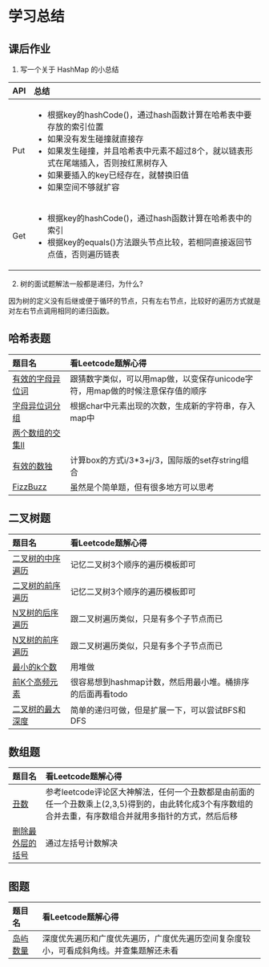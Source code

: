 # 学习总结

## 课后作业

1. 写一个关于 HashMap 的小总结

| API | 总结 |
| :- | :- |
| Put | <ul><li>根据key的hashCode()，通过hash函数计算在哈希表中要存放的索引位置</li><li>如果没有发生碰撞就直接存</li><li>如果发生碰撞，并且哈希表中元素不超过8个，就以链表形式在尾端插入，否则按红黑树存入</li><li>如果要插入的key已经存在，就替换旧值</li><li>如果空间不够就扩容</li></ul> |
| Get | <ul><li>根据key的hashCode()，通过hash函数计算在哈希表中的索引</li><li>根据key的equals()方法跟头节点比较，若相同直接返回节点值，否则遍历链表</li></ul> |


2. 树的面试题解法一般都是递归，为什么?

因为树的定义没有后继或便于循环的节点，只有左右节点，比较好的遍历方式就是对左右节点调用相同的递归函数。

## 哈希表题

| 题目名 | 看Leetcode题解心得 |
| :- | :- |
| [有效的字母异位词](https://leetcode-cn.com/problems/valid-anagram/description/) | 跟猜数字类似，可以用map做，以变保存unicode字符，用map做的时候注意保存值的顺序 |
| [字母异位词分组](https://leetcode-cn.com/problems/group-anagrams/) | 根据char中元素出现的次数，生成新的字符串，存入map中 |
| [两个数组的交集II](https://leetcode-cn.com/problems/intersection-of-two-arrays-ii/) |  |
| [有效的数独](https://leetcode-cn.com/problems/valid-sudoku/) | 计算box的方式i/3*3+j/3，国际版的set存string组合 |
| [FizzBuzz](https://leetcode-cn.com/problems/fizz-buzz/) | 虽然是个简单题，但有很多地方可以思考 |

## 二叉树题

| 题目名 | 看Leetcode题解心得 |
| :- | :- |
| [二叉树的中序遍历](https://leetcode-cn.com/problems/binary-tree-inorder-traversal/) | 记忆二叉树3个顺序的遍历模板即可 |
| [二叉树的前序遍历](https://leetcode-cn.com/problems/binary-tree-preorder-traversal/) | 记忆二叉树3个顺序的遍历模板即可 |
| [N叉树的后序遍历](https://leetcode-cn.com/problems/n-ary-tree-postorder-traversal/) | 跟二叉树遍历类似，只是有多个子节点而已 |
| [N叉树的前序遍历](https://leetcode-cn.com/problems/n-ary-tree-preorder-traversal/description/) | 跟二叉树遍历类似，只是有多个子节点而已 |
| [最小的k个数](https://leetcode-cn.com/problems/zui-xiao-de-kge-shu-lcof/) | 用堆做 |
| [前K个高频元素](https://leetcode-cn.com/problems/top-k-frequent-elements/) | 很容易想到hashmap计数，然后用最小堆。桶排序的后面再看todo |
| [二叉树的最大深度](https://leetcode-cn.com/problems/maximum-depth-of-binary-tree/) | 简单的递归可做，但是扩展一下，可以尝试BFS和DFS |

## 数组题
| 题目名 | 看Leetcode题解心得 |
| :- | :- |
| [丑数](https://leetcode-cn.com/problems/chou-shu-lcof/) | 参考leetcode评论区大神解法，任何一个丑数都是由前面的任一个丑数乘上(2,3,5)得到的，由此转化成3个有序数组的合并去重，有序数组合并就用多指针的方式，然后后移 |
| [删除最外层的括号](https://leetcode-cn.com/problems/remove-outermost-parentheses/) | 通过左括号计数解决 |

## 图题
| 题目名 | 看Leetcode题解心得 |
| :- | :- |
| [岛屿数量](https://leetcode-cn.com/problems/number-of-islands/) | 深度优先遍历和广度优先遍历，广度优先遍历空间复杂度较小，可看成斜角线。并查集题解还未看 |